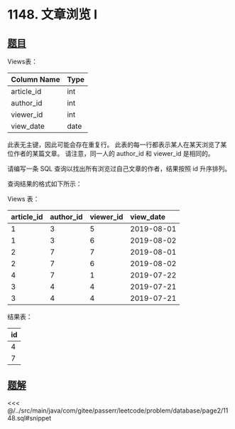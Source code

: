 # 1148. 文章浏览 I
## [题目](https://leetcode-cn.co/problems/article-views-i/)

Views表：

| Column Name | Type |
|:------------|:-----|
| article_id  | int  |
| author_id   | int  |
| viewer_id   | int  |
| view_date   | date |

此表无主键，因此可能会存在重复行。
此表的每一行都表示某人在某天浏览了某位作者的某篇文章。
请注意，同一人的 author_id 和 viewer_id 是相同的。


请编写一条 SQL 查询以找出所有浏览过自己文章的作者，结果按照 id 升序排列。

查询结果的格式如下所示：

Views 表：

| article_id | author_id | viewer_id | view_date  |
|:-----------|:----------|:----------|:-----------|
| 1          | 3         | 5         | 2019-08-01 |
| 1          | 3         | 6         | 2019-08-02 |
| 2          | 7         | 7         | 2019-08-01 |
| 2          | 7         | 6         | 2019-08-02 |
| 4          | 7         | 1         | 2019-07-22 |
| 3          | 4         | 4         | 2019-07-21 |
| 3          | 4         | 4         | 2019-07-21 |

结果表：

| id  |
|:----|
| 4   |
| 7   |

## [题解](https://github.com/PasseRR/JavaLeetCode/blob/master/src/main/java/com/gitee/passerr/leetcode/problem/database/page2/1148.sql)

<<< @/../src/main/java/com/gitee/passerr/leetcode/problem/database/page2/1148.sql#snippet
